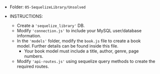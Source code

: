 * Folder: `05-SequelizeLibrary/Unsolved`

* INSTRUCTIONS:

  * Create a `'sequelize_library'` DB.
  * Modify `'connection.js'` to include your MySQL user/database information.
  * In the `'models'` folder, modify the `book.js` file to create a book model. Further details can be found inside this file.
    * Your book model must include a title, author, genre, page numbers.
  * Modify `'api-routes.js'` using sequelize query methods to create the required routes.

